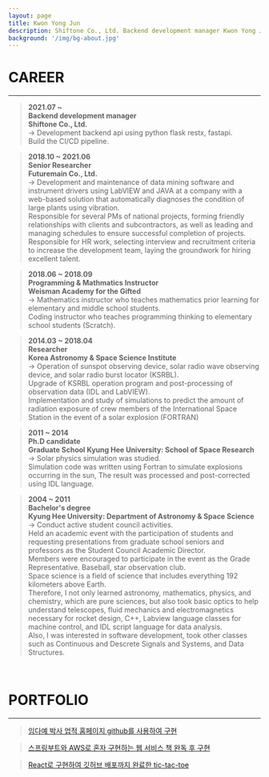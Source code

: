 ```yaml
---
layout: page
title: Kwon Yong Jun
description: Shiftone Co., Ltd. Backend development manager Kwon Yong Jun
background: '/img/bg-about.jpg'
---
```

# CAREER
- - -
> __2021.07 ~__  
__Backend development manager__  
__Shiftone Co., Ltd.__  
-> Development backend api using python flask restx, fastapi.  
Build the CI/CD pipeline.

> __2018.10 ~ 2021.06__  
__Senior Researcher__  
__Futuremain Co., Ltd.__  
-> Development and maintenance of data mining software and instrument drivers using LabVIEW and JAVA at a company with a web-based solution that automatically diagnoses the condition of large plants using vibration.  
Responsible for several PMs of national projects, forming friendly relationships with clients and subcontractors, as well as leading and managing schedules to ensure successful completion of projects.  
Responsible for HR work, selecting interview and recruitment criteria to increase the development team, laying the groundwork for hiring excellent talent.

> __2018.06 ~ 2018.09__  
__Programming & Mathmatics Instructor__  
__Weisman Academy for the Gifted__  
-> Mathematics instructor who teaches mathematics prior learning for elementary and middle school students.  
Coding instructor who teaches programming thinking to elementary school students (Scratch).

> __2014.03 ~ 2018.04__  
__Researcher__  
__Korea Astronomy & Space Science Institute__  
-> Operation of sunspot observing device, solar radio wave observing device, and solar radio burst locator (KSRBL).  
Upgrade of KSRBL operation program and post-processing of observation data (IDL and LabVIEW).  
Implementation and study of simulations to predict the amount of radiation exposure of crew members of the International Space Station in the event of a solar explosion (FORTRAN)

> __2011 ~ 2014__  
__Ph.D candidate__   
__Graduate School Kyung Hee University: School of Space Research__  
-> Solar physics simulation was studied.  
Simulation code was written using Fortran to simulate explosions occurring in the sun,
The result was processed and post-corrected using IDL language.

> __2004 ~ 2011__  
__Bachelor's degree__  
__Kyung Hee University: Department of Astronomy & Space Science__  
-> Conduct active student council activities.  
Held an academic event with the participation of students and requesting presentations from graduate school seniors and professors as the Student Council Academic Director.  
Members were encouraged to participate in the event as the Grade Representative. Baseball, star observation club.  
Space science is a field of science that includes everything 192 kilometers above Earth.  
Therefore, I not only learned astronomy, mathematics, physics, and chemistry, which are pure sciences, but also took basic optics to help understand telescopes, fluid mechanics and electromagnetics necessary for rocket design, C++, Labview language classes for machine control, and IDL script language for data analysis.  
Also, I was interested in software development, took other classes such as Continuous and Descrete Signals and Systems, and Data Structures.  
<br>

# PORTFOLIO
- - -  
> [임다예 박사 업적 홈페이지 github를 사용하여 구현](https://dayelim.github.io)  

> [스프링부트와 AWS로 혼자 구현하는 웹 서비스 책 완독 후 구현](http://ec2-52-79-199-231.ap-northeast-2.compute.amazonaws.com/)  

> [React로 구현하여 깃허브 배포까지 완료한 tic-tac-toe](https://kyjiya.github.io/tic-tac-toe/)

